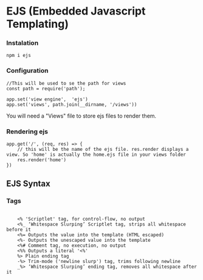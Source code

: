 # EJS (Embedded Javascript Templating)


### Instalation
```
npm i ejs
```


### Configuration

```
//This will be used to se the path for views
const path = require('path');

app.set('view engine',  'ejs')
app.set('views', path.join(__dirname, '/views'))

```

You will need a "Views" file to store ejs files to render them.

### Rendering ejs 

```
app.get('/', (req, res) => {
    // this will be the name of the ejs file. res.render displays a view. So 'home' is actually the home.ejs file in your views folder
    res.render('home')
})
```


## EJS Syntax


### Tags
```

    <% 'Scriptlet' tag, for control-flow, no output
    <%_ ‘Whitespace Slurping’ Scriptlet tag, strips all whitespace before it
    <%= Outputs the value into the template (HTML escaped)
    <%- Outputs the unescaped value into the template
    <%# Comment tag, no execution, no output
    <%% Outputs a literal '<%'
    %> Plain ending tag
    -%> Trim-mode ('newline slurp') tag, trims following newline
    _%> ‘Whitespace Slurping’ ending tag, removes all whitespace after it


```


